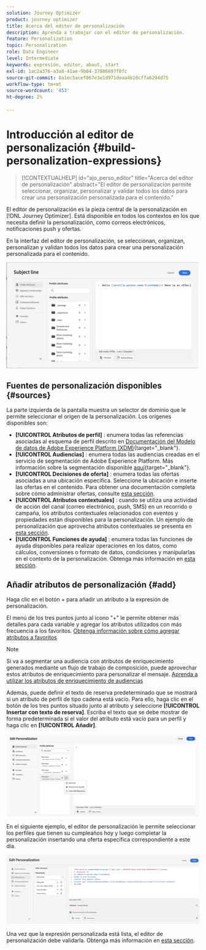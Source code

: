 ```yaml
---
solution: Journey Optimizer
product: journey optimizer
title: Acerca del editor de personalización
description: Aprenda a trabajar con el editor de personalización.
feature: Personalization
topic: Personalization
role: Data Engineer
level: Intermediate
keywords: expresión, editor, about, start
exl-id: 1ac2a376-a3a8-41ae-9b04-37886697f0fc
source-git-commit: 8a1ec5acef067e3e1d971deaa4b10cffa6294d75
workflow-type: tm+mt
source-wordcount: '453'
ht-degree: 2%

---
```


# Introducción al editor de personalización {#build-personalization-expressions}

>[!CONTEXTUALHELP]
>id="ajo_perso_editor"
>title="Acerca del editor de personalización"
>abstract="El editor de personalización permite seleccionar, organizar, personalizar y validar todos los datos para crear una personalización personalizada para el contenido."

El editor de personalización es la pieza central de la personalización en [!DNL Journey Optimizer]. Está disponible en todos los contextos en los que necesita definir la personalización, como correos electrónicos, notificaciones push y ofertas.

En la interfaz del editor de personalización, se seleccionan, organizan, personalizan y validan todos los datos para crear una personalización personalizada para el contenido.

![](assets/perso_ee1.png)

## Fuentes de personalización disponibles {#sources}

La parte izquierda de la pantalla muestra un selector de dominio que le permite seleccionar el origen de la personalización. Los orígenes disponibles son:

* **[!UICONTROL Atributos de perfil]** : enumera todas las referencias asociadas al esquema de perfil descrito en [Documentación del Modelo de datos de Adobe Experience Platform (XDM)](https://experienceleague.adobe.com/docs/experience-platform/xdm/home.html?lang=es){target="_blank"}.
* **[!UICONTROL Audiencias]** : enumera todas las audiencias creadas en el servicio de segmentación de Adobe Experience Platform. Más información sobre la segmentación disponible [aquí](https://experienceleague.adobe.com/docs/experience-platform/segmentation/home.html?lang=es){target="_blank"}.
* **[!UICONTROL Decisiones de oferta]** : enumera todas las ofertas asociadas a una ubicación específica. Seleccione la ubicación e inserte las ofertas en el contenido. Para obtener una documentación completa sobre cómo administrar ofertas, consulte [esta sección](../offers/get-started/starting-offer-decisioning.md).
* **[!UICONTROL Atributos contextuales]** : cuando se utiliza una actividad de acción del canal (correo electrónico, push, SMS) en un recorrido o campaña, los atributos contextuales relacionados con eventos y propiedades están disponibles para la personalización. Un ejemplo de personalización que aprovecha atributos contextuales se presenta en [esta sección](personalization-use-case.md).
* **[!UICONTROL Funciones de ayuda]** : enumera todas las funciones de ayuda disponibles para realizar operaciones en los datos, como cálculos, conversiones o formato de datos, condiciones y manipularlas en el contexto de la personalización. Obtenga más información en [esta sección](functions/functions.md).

## Añadir atributos de personalización {#add}

Haga clic en el botón + para añadir un atributo a la expresión de personalización.

El menú de los tres puntos junto al icono &quot;+&quot; le permite obtener más detalles para cada variable y agregar los atributos utilizados con más frecuencia a los favoritos. [Obtenga información sobre cómo agregar atributos a favoritos](personalization-favorites.md)

>[!NOTE]
>
>Si va a segmentar una audiencia con atributos de enriquecimiento generados mediante un flujo de trabajo de composición, puede aprovechar estos atributos de enriquecimiento para personalizar el mensaje. [Aprenda a utilizar los atributos de enriquecimiento de audiencias](../audience/about-audiences.md#enrichment)

Además, puede definir el texto de reserva predeterminado que se mostrará si un atributo de perfil de tipo cadena está vacío. Para ello, haga clic en el botón de los tres puntos situado junto al atributo y seleccione **[!UICONTROL Insertar con texto de reserva]**. Escriba el texto que se debe mostrar de forma predeterminada si el valor del atributo está vacío para un perfil y haga clic en **[!UICONTROL Añadir]**.

![](assets/attribute-details.png)

En el siguiente ejemplo, el editor de personalización le permite seleccionar los perfiles que tienen su cumpleaños hoy y luego completar la personalización insertando una oferta específica correspondiente a este día.

![](assets/perso_ee2.png)

Una vez que la expresión personalizada está lista, el editor de personalización debe validarla. Obtenga más información en [esta sección](personalization-validation.md).
